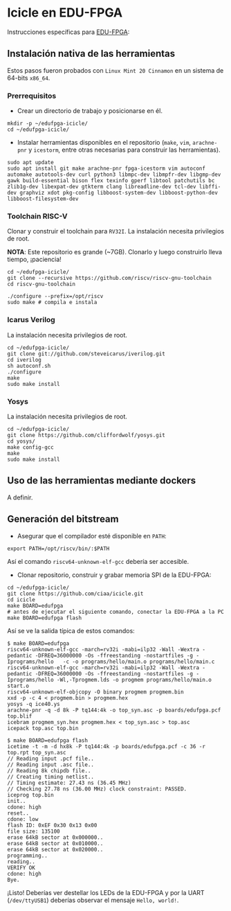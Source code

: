 # Icicle en EDU-FPGA

Instrucciones específicas para [EDU-FPGA](http://www.proyecto-ciaa.com.ar/devwiki/doku.php?id=desarrollo%3Aedu-fpga):

## Instalación nativa de las herramientas

Estos pasos fueron probados con `Linux Mint 20 Cinnamon` en un sistema de 64-bits `x86_64`.

### Prerrequisitos

- Crear un directorio de trabajo y posicionarse en él.
```
mkdir -p ~/edufpga-icicle/
cd ~/edufpga-icicle/
```

- Instalar herramientas disponibles en el repositorio (`make`, `vim`, `arachne-pnr` y `icestorm`, entre otras necesarias para construir las herramientas).

```
sudo apt update
sudo apt install git make arachne-pnr fpga-icestorm vim autoconf automake autotools-dev curl python3 libmpc-dev libmpfr-dev libgmp-dev gawk build-essential bison flex texinfo gperf libtool patchutils bc zlib1g-dev libexpat-dev gtkterm clang libreadline-dev tcl-dev libffi-dev graphviz xdot pkg-config libboost-system-dev libboost-python-dev libboost-filesystem-dev
```

### Toolchain RISC-V

Clonar y construir el toolchain para `RV32I`. La instalación necesita privilegios de root.

**NOTA**: Este repositorio es grande (~7GB). Clonarlo y luego construirlo lleva tiempo, ¡paciencia!

```
cd ~/edufpga-icicle/
git clone --recursive https://github.com/riscv/riscv-gnu-toolchain
cd riscv-gnu-toolchain

./configure --prefix=/opt/riscv
sudo make # compila e instala
```

### Icarus Verilog

La instalación necesita privilegios de root.

```
cd ~/edufpga-icicle/
git clone git://github.com/steveicarus/iverilog.git
cd iverilog
sh autoconf.sh
./configure
make
sudo make install
```

### Yosys

La instalación necesita privilegios de root.

```
cd ~/edufpga-icicle/
git clone https://github.com/cliffordwolf/yosys.git
cd yosys/
make config-gcc
make
sudo make install
```

## Uso de las herramientas mediante dockers

A definir.

## Generación del bitstream

- Asegurar que el compilador esté disponible en `PATH`:
```
export PATH=/opt/riscv/bin/:$PATH
```
Así el comando `riscv64-unknown-elf-gcc` debería ser accesible.

- Clonar repositorio, construir y grabar memoria SPI de la EDU-FPGA:
```
cd ~/edufpga-icicle/
git clone https://github.com/ciaa/icicle.git
cd icicle
make BOARD=edufpga
# antes de ejecutar el siguiente comando, conectar la EDU-FPGA a la PC
make BOARD=edufpga flash
```

Así se ve la salida típica de estos comandos:

```
$ make BOARD=edufpga
riscv64-unknown-elf-gcc -march=rv32i -mabi=ilp32 -Wall -Wextra -pedantic -DFREQ=36000000 -Os -ffreestanding -nostartfiles -g -Iprograms/hello   -c -o programs/hello/main.o programs/hello/main.c
riscv64-unknown-elf-gcc -march=rv32i -mabi=ilp32 -Wall -Wextra -pedantic -DFREQ=36000000 -Os -ffreestanding -nostartfiles -g -Iprograms/hello -Wl,-Tprogmem.lds -o progmem programs/hello/main.o start.o
riscv64-unknown-elf-objcopy -O binary progmem progmem.bin
xxd -p -c 4 < progmem.bin > progmem.hex
yosys -q ice40.ys
arachne-pnr -q -d 8k -P tq144:4k -o top_syn.asc -p boards/edufpga.pcf top.blif
icebram progmem_syn.hex progmem.hex < top_syn.asc > top.asc
icepack top.asc top.bin
```
```
$ make BOARD=edufpga flash
icetime -t -m -d hx8k -P tq144:4k -p boards/edufpga.pcf -c 36 -r top.rpt top_syn.asc
// Reading input .pcf file..
// Reading input .asc file..
// Reading 8k chipdb file..
// Creating timing netlist..
// Timing estimate: 27.43 ns (36.45 MHz)
// Checking 27.78 ns (36.00 MHz) clock constraint: PASSED.
iceprog top.bin
init..
cdone: high
reset..
cdone: low
flash ID: 0xEF 0x30 0x13 0x00
file size: 135100
erase 64kB sector at 0x000000..
erase 64kB sector at 0x010000..
erase 64kB sector at 0x020000..
programming..
reading..
VERIFY OK
cdone: high
Bye.
```

¡Listo! Deberías ver destellar los LEDs de la EDU-FPGA y por la UART (`/dev/ttyUSB1`) deberías observar el mensaje `Hello, world!`.
